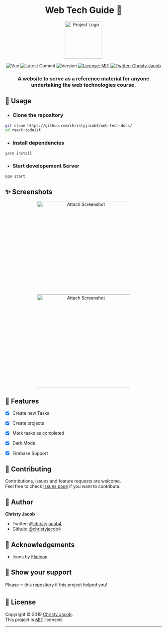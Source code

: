 
<h1 align="center">Web Tech Guide 🤖</h1>
<p align = center>
    <img alt="Project Logo" src="https://image.flaticon.com/icons/svg/1149/1149168.svg" target="_blank" width = 120 height = 120 />
</p>

<p align="center">

<img alt="Vue" src="https://img.shields.io/badge/platform-vue-brightgreen?style=for-the-badge&logo=vue.js" target="_blank" />

  <img alt="Latest Commit" src="https://img.shields.io/github/last-commit/christyjacob4/react-todoist?logo=git&style=for-the-badge" target="_blank" />

  <img alt="Version" src="https://img.shields.io/badge/version-1.0-success?style=for-the-badge&logo=coderwall" target="_blank" />

  <a href="https://github.com/christyjacob4/web-tech-docs/blob/master/LICENSE">
    <img alt="License: MIT" src="https://img.shields.io/badge/license-MIT-success.svg?style=for-the-badge&logo=gitter" target="_blank" />
  </a>

  <a href="https://twitter.com/christyjacob4">
    <img alt="Twitter: Christy Jacob" src="https://img.shields.io/twitter/follow/christyjacob4?label=Follow%20%40christyjacob4&style=for-the-badge&logo=twitter" target="_blank" />
  </a>
</p>
<h3 align="center">A website to serve as a reference material for anyone undertaking the web technologies course. </h3>


## 🚀 Usage

* ### Clone the repository
```sh
git clone https://github.com/christyjacob4/web-tech-docs/
cd react-todoist
```

* ### Install dependencies
```sh
yarn install
```

* ### Start developement Server
```sh
npm start
```

## ✨ Screenshots

<p align="center">
    <img alt = "Attach Screenshot"src="" width="300">
    <img alt = "Attach Screenshot" src="" width="300">
</p>

## 📖 Features

- [x] Create new Tasks 
- [x] Create projects 
- [x] Mark tasks as completed
- [x] Dark Mode
- [x] Firebase Support 


## 🍻 Contributing

Contributions, issues and feature requests are welcome.<br />
Feel free to check [issues page](https://github.com/christyjacob4/web-tech-docs/issues) if you want to contribute.


## 👤 Author

**Christy Jacob**

- Twitter: [@christyjacob4](https://twitter.com/christyjacob4)
- Github: [@christyjacob4](https://github.com/christyjacob4)

## 🤝 Acknowledgements
- Icons by [Flaticon](https://www.flaticon.com/)


## 🙌 Show your support

Please ⭐️ this repository if this project helped you!

## 📝 License

Copyright © 2019 [Christy Jacob](https://github.com/christyjacob4).<br />
This project is [MIT](https://github.com/christyjacob4/web-tech-docs/blob/master/LICENSE) licensed.

---
